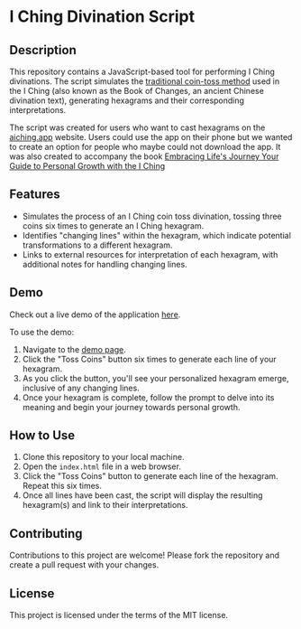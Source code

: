 # I Ching Divination Script

## Description

This repository contains a JavaScript-based tool for performing I Ching divinations. The script simulates the [traditional coin-toss method](https://aiching.app/how-to-consult-the-i-ching/) used in the I Ching (also known as the Book of Changes, an ancient Chinese divination text), generating hexagrams and their corresponding interpretations.

The script was created for users who want to cast hexagrams on the [aiching.app](https://aiching.app) website. Users could use the app on their phone but we wanted to create an option for people who maybe could not download the app. It was also created to accompany the book [Embracing Life's Journey Your Guide to Personal Growth with the I Ching](https://www.amazon.com/dp/B0C9SFNR4P)

## Features

- Simulates the process of an I Ching coin toss divination, tossing three coins six times to generate an I Ching hexagram.
- Identifies "changing lines" within the hexagram, which indicate potential transformations to a different hexagram.
- Links to external resources for interpretation of each hexagram, with additional notes for handling changing lines.

## Demo

Check out a live demo of the application [here](https://aiching.app/consult-the-i-ching/).

To use the demo:

1. Navigate to the [demo page](https://aiching.app/consult-the-i-ching/).
2. Click the "Toss Coins" button six times to generate each line of your hexagram.
3. As you click the button, you'll see your personalized hexagram emerge, inclusive of any changing lines.
4. Once your hexagram is complete, follow the prompt to delve into its meaning and begin your journey towards personal growth.

## How to Use

1. Clone this repository to your local machine.
2. Open the `index.html` file in a web browser.
3. Click the "Toss Coins" button to generate each line of the hexagram. Repeat this six times.
4. Once all lines have been cast, the script will display the resulting hexagram(s) and link to their interpretations.

## Contributing

Contributions to this project are welcome! Please fork the repository and create a pull request with your changes.

## License

This project is licensed under the terms of the MIT license.